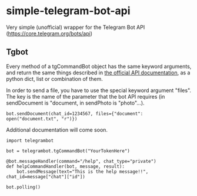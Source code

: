 # simple-telegram-bot-api
Very simple (unofficial) wrapper for the Telegram Bot API (https://core.telegram.org/bots/api)

## Tgbot
Every method of a tgCommandBot object has the same keyword arguments, and return the same things described in [the official API documentation](https://core.telegram.org/bots/api), as a python dict, list or combination of them.

In order to send a file, you have to use the special keyword argument "files". The key is the name of the parameter that the bot API requires (in sendDocument is "document, in sendPhoto is "photo"...).

    bot.sendDocument(chat_id=1234567, files={"document": open("document.txt", "r")})

Additional documentation will come soon.

    import telegrambot

    bot = telegrambot.tgCommandBot("YourTokenHere")

    @bot.messageHandler(command="/help", chat_type="private")
    def helpCommandHandler(bot, message, result):
        bot.sendMessage(text="This is the help message!!", chat_id=message["chat"]["id"])

    bot.polling()
